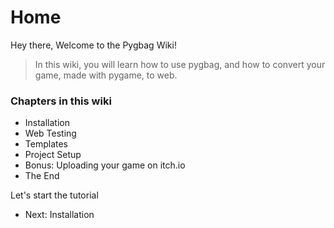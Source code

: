 # Home
Hey there, Welcome to the Pygbag Wiki!
> In this wiki, you will learn how to use pygbag, and how to convert your game, made with pygame, to web.

### Chapters in this wiki
* Installation
* Web Testing
* Templates
* Project Setup
* Bonus: Uploading your game on itch.io
* The End

Let's start the tutorial
* Next: Installation
